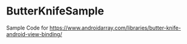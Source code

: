 # ButterKnifeSample
Sample Code for https://www.androidarray.com/libraries/butter-knife-android-view-binding/
